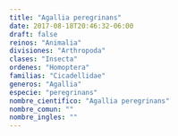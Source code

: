 ```yaml
---
title: "Agallia peregrinans"
date: 2017-08-18T20:46:32-06:00
draft: false
reinos: "Animalia"
divisiones: "Arthropoda"
clases: "Insecta"
ordenes: "Homoptera"
familias: "Cicadellidae"
generos: "Agallia"
especie: "peregrinans"
nombre_cientifico: "Agallia peregrinans"
nombre_comun: ""
nombre_ingles: ""
---
```

